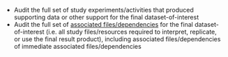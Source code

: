 <!-- Dataset sharing early low and late both -->

* Audit the full set of study experiments/activities that produced supporting data or other support for the final dataset-of-interest
* Audit the full set of [associated files/dependencies](../../terms/index.md#associated-filesdependencies) for the final dataset-of-interest (i.e. all study files/resources required to interpret, replicate, or use the final result product), including associated files/dependencies of immediate associated files/dependencies